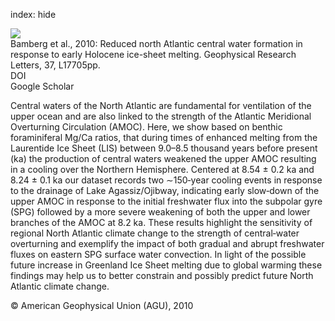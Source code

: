 index: hide

<div class="Citation">
    <div class="Citation-thumb CitationThumb-linked"  data-href="https://doi.org/10.1029/2010gl043878">
      <img src="https://static.claimspace.cloud/climate-study-static/refs/thumbs/5/Bamberg_et_al_2010-thumb.png" />
    </div>

  <div class="Citation-body">
    <div class="Citation-text">Bamberg et al., 2010: Reduced north Atlantic central water formation in response to early Holocene ice-sheet melting. <span class="Article-journal">Geophysical Research Letters, </span><span class="Article-volume">37, </span>L17705pp.</div>
    <div class="Citation-links">
      <div class="CitationLink" data-href="https://doi.org/10.1029/2010gl043878">
        <div class="CitationLink-icon CitationLink-Doi"></div>
        <div class="CitationLink-text">DOI</div>
      </div>
      <div class="CitationLink" data-href="https://scholar.google.com/scholar?q=10.1029/2010gl043878">
        <div class="CitationLink-icon CitationLink-Scholar"></div>
        <div class="CitationLink-text">Google Scholar</div>
      </div>
    </div>
  </div>
</div>

Central waters of the North Atlantic are fundamental for ventilation of the upper ocean and are also linked to the strength of the Atlantic Meridional Overturning Circulation (AMOC). Here, we show based on benthic foraminiferal Mg/Ca ratios, that during times of enhanced melting from the Laurentide Ice Sheet (LIS) between 9.0–8.5 thousand years before present (ka) the production of central waters weakened the upper AMOC resulting in a cooling over the Northern Hemisphere. Centered at 8.54 ± 0.2 ka and 8.24 ± 0.1 ka our dataset records two ∼150‐year cooling events in response to the drainage of Lake Agassiz/Ojibway, indicating early slow‐down of the upper AMOC in response to the initial freshwater flux into the subpolar gyre (SPG) followed by a more severe weakening of both the upper and lower branches of the AMOC at 8.2 ka. These results highlight the sensitivity of regional North Atlantic climate change to the strength of central‐water overturning and exemplify the impact of both gradual and abrupt freshwater fluxes on eastern SPG surface water convection. In light of the possible future increase in Greenland Ice Sheet melting due to global warming these findings may help us to better constrain and possibly predict future North Atlantic climate change.

<div class="Citation-copy">
&copy; American Geophysical Union (AGU), 2010
</div>